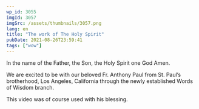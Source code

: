 ```yaml
---
wp_id: 3055
imgId: 3057
imgSrc: /assets/thumbnails/3057.png
lang: en
title: "The work of The Holy Spirit"
pubDate: 2021-08-26T23:59:41
tags: ["wow"]
---
```


<!-- page: 6 -->

<p>In the name of the Father, the Son, the Holy Spirit one God Amen.</p>
<p>We are excited to be with our beloved Fr. Anthony Paul from St. Paul&#8217;s brotherhood, Los Angeles, California through the newly established Words of Wisdom branch.</p>
<p>This video was of course used with his blessing.</p>
<p>&nbsp;</p>

